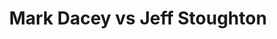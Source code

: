 ---
title: Mark Dacey vs Jeff Stoughton
player1:
  name: Dacey, Mark
  percent: 75
  wins: 0
  losses: 2
player2:
  name: Stoughton, Jeff
  percent: 88
  wins: 2
  losses: 0
games:
- player1:
    team: NS
    position: Fourth
    percent: 80
    win: 0
    loss: 1
  player2:
    team: MB
    position: Fourth
    percent: 83
    win: 1
    loss: 0
  event: Brier
  year: 2006
  draw: Round Robin(13)
  score: MB 8 - NS 7
- player1:
    team: NS
    position: Fourth
    percent: 69
    win: 0
    loss: 1
  player2:
    team: MB
    position: Fourth
    percent: 93
    win: 1
    loss: 0
  event: Brier
  year: 2009
  draw: Round Robin(1)
  score: NS 3 - MB 8
- player1:
    team: DAC
    position: Fourth
    percent: 62
    win: 0
    loss: 1
  player2:
    team: STO
    position: Fourth
    percent: 93
    win: 1
    loss: 0
  event: Trials (Men)
  year: 2005
  draw: Round Robin(16)
  score: DAC 5 - STO 8
---